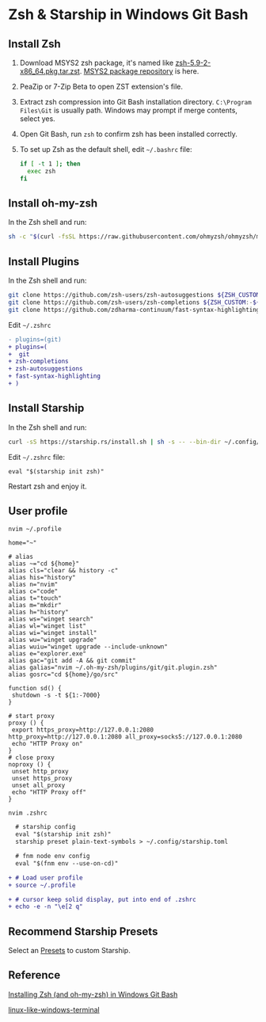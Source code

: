# Zsh & Starship in Windows Git Bash

## Install Zsh

1. Download MSYS2 zsh package, it's named like [zsh-5.9-2-x86_64.pkg.tar.zst](https://mirror.msys2.org/msys/x86_64/zsh-5.9-2-x86_64.pkg.tar.zst). [MSYS2 package repository](https://packages.msys2.org/package/zsh?repo=msys&variant=x86_64) is here.
2. PeaZip or 7-Zip Beta to open ZST extension's file.
3. Extract zsh compression into Git Bash installation directory. `C:\Program Files\Git` is usually path. Windows may prompt if merge contents, select yes.
4. Open Git Bash, run `zsh` to confirm zsh has been installed correctly.
5. To set up Zsh as the default shell, edit `~/.bashrc` file:

   ```bash
   if [ -t 1 ]; then
     exec zsh
   fi

   ```

## Install oh-my-zsh

In the Zsh shell and run:

```bash
sh -c "$(curl -fsSL https://raw.githubusercontent.com/ohmyzsh/ohmyzsh/master/tools/install.sh)"

```

## Install Plugins

In the Zsh shell and run:

```bash
git clone https://github.com/zsh-users/zsh-autosuggestions ${ZSH_CUSTOM:-~/.oh-my-zsh/custom}/plugins/zsh-autosuggestions
git clone https://github.com/zsh-users/zsh-completions ${ZSH_CUSTOM:-${ZSH:-~/.oh-my-zsh}/custom}/plugins/zsh-completions
git clone https://github.com/zdharma-continuum/fast-syntax-highlighting.git ${ZSH_CUSTOM:-$HOME/.oh-my-zsh/custom}/plugins/fast-syntax-highlighting

```

Edit `~/.zshrc`

```diff
- plugins=(git)
+ plugins=(
+  git
+ zsh-completions
+ zsh-autosuggestions
+ fast-syntax-highlighting
+ )

```

## Install Starship

In the Zsh shell and run:

```bash
curl -sS https://starship.rs/install.sh | sh -s -- --bin-dir ~/.config/starship

```

Edit `~/.zshrc` file:

```plaintext
eval "$(starship init zsh)"
```

Restart zsh and enjoy it.

## User profile

`nvim ~/.profile`

```shell
home="~"

# alias
alias ~="cd ${home}"
alias cls="clear && history -c"
alias his="history"
alias n="nvim"
alias c="code"
alias t="touch"
alias m="mkdir"
alias h="history"
alias ws="winget search"
alias wl="winget list"
alias wi="winget install"
alias wu="winget upgrade"
alias wuiu="winget upgrade --include-unknown"
alias e="explorer.exe"
alias gac="git add -A && git commit"
alias galias="nvim ~/.oh-my-zsh/plugins/git/git.plugin.zsh"
alias gosrc="cd ${home}/go/src"

function sd() {
 shutdown -s -t ${1:-7000}
}

# start proxy
proxy () {
 export https_proxy=http://127.0.0.1:2080 http_proxy=http://127.0.0.1:2080 all_proxy=socks5://127.0.0.1:2080
 echo "HTTP Proxy on"
}
# close proxy
noproxy () {
 unset http_proxy
 unset https_proxy
 unset all_proxy
 echo "HTTP Proxy off"
}

```

`nvim .zshrc`

```diff
  # starship config
  eval "$(starship init zsh)"
  starship preset plain-text-symbols > ~/.config/starship.toml

  # fnm node env config
  eval "$(fnm env --use-on-cd)"

+ # Load user profile
+ source ~/.profile

+ # cursor keep solid display, put into end of .zshrc
+ echo -e -n "\e[2 q"


```

## Recommend Starship Presets

Select an [Presets](https://starship.rs/presets/) to custom Starship.

## Reference

[Installing Zsh (and oh-my-zsh) in Windows Git Bash](https://dominikrys.com/posts/zsh-in-git-bash-on-windows/)

[linux-like-windows-terminal](https://github.com/Kyza/linux-like-windows-terminal)
